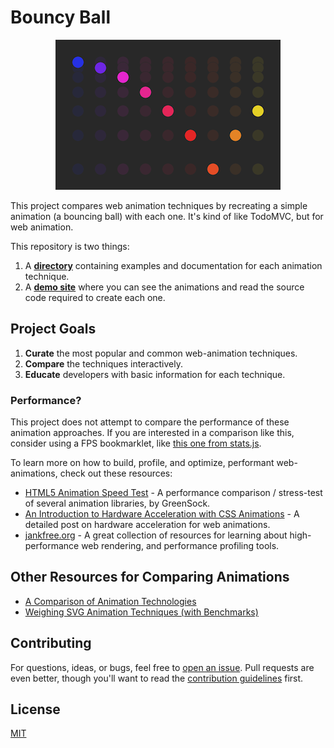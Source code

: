 # Bouncy Ball

<p align="center">
  <a href="http://sparkbox.github.io/bouncy-ball/">
    <img alt="Bouncy Ball Graphic" src="site/images/graphic.png" />
  </a>
</p>

This project compares web animation techniques by recreating a simple animation (a bouncing ball) with each one. It's kind of like TodoMVC, but for web animation.

This repository is two things:

  1. A **[directory](https://github.com/sparkbox/bouncy-ball/tree/master/examples)** containing examples and documentation for each animation technique.
  2. A **[demo site](https://sparkbox.github.io/bouncy-ball/)** where you can see the animations and read the source code required to create each one.

## Project Goals

  1. **Curate** the most popular and common web-animation techniques.
  2. **Compare** the techniques interactively.
  3. **Educate** developers with basic information for each technique.

### Performance?

This project does not attempt to compare the performance of these animation approaches. If you are interested in a comparison like this, consider using a FPS bookmarklet, like [this one from stats.js](https://github.com/mrdoob/stats.js/#bookmarklet).

To learn more on how to build, profile, and optimize, performant web-animations, check out these resources:

  * [HTML5 Animation Speed Test](https://greensock.com/js/speed.html) - A performance comparison / stress-test of several animation libraries, by GreenSock.
  * [An Introduction to Hardware Acceleration with CSS Animations](https://www.sitepoint.com/introduction-to-hardware-acceleration-css-animations/) - A detailed post on hardware acceleration for web animations.
  * [jankfree.org](http://jankfree.org/) - A great collection of resources for learning about high-performance web rendering, and performance profiling tools.

## Other Resources for Comparing Animations

  * [A Comparison of Animation Technologies](https://css-tricks.com/comparison-animation-technologies/)
  * [Weighing SVG Animation Techniques (with Benchmarks)](https://css-tricks.com/weighing-svg-animation-techniques-benchmarks/)

## Contributing

 For questions, ideas, or bugs, feel free to [open an issue](https://github.com/sparkbox/bouncy-ball/issues/new). Pull requests are even better, though you'll want to read the [contribution guidelines](contributing.md) first.

## License

[MIT](https://github.com/sparkbox/bouncy-ball/blob/gh-pages/license.md)

